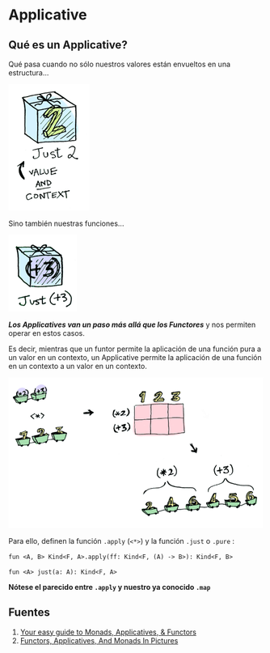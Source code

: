 # Applicative

## Qué es un Applicative?

Qué pasa cuando no sólo nuestros valores están envueltos en una estructura...

![Wrapped value](../../img/wrapped_value.png)

Sino también nuestras funciones...

![Wrapped value](../../img/wrapped_function.png)

_**Los Applicatives van un paso más allá que los Functores**_ y nos permiten operar en estos casos.

Es decir, mientras que un funtor permite la aplicación de una función pura a un valor en un contexto, un Applicative permite la aplicación de una función en un contexto a un valor en un contexto.

![Applicative list](../../img/applicative_list.png)

Para ello, definen la función `.apply` (`<*>`) y la función `.just` o `.pure` :

```
fun <A, B> Kind<F, A>.apply(ff: Kind<F, (A) -> B>): Kind<F, B>
```

```
fun <A> just(a: A): Kind<F, A>
```

**Nótese el parecido entre `.apply` y nuestro ya conocido `.map`**

## Fuentes
1. [Your easy guide to Monads, Applicatives, & Functors](https://medium.com/@lettier/your-easy-guide-to-monads-applicatives-functors-862048d61610)
2. [Functors, Applicatives, And Monads In Pictures](https://adit.io/posts/2013-04-17-functors,_applicatives,_and_monads_in_pictures.html#:~:text=A%20functor%20is%20a%20data,an%20applicative%2C%20and%20a%20monad)

